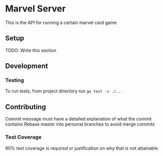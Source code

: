 # Marvel Server

This is the API for running a certain marvel card game

## Setup
TODO: Write this section

## Development

### Testing
To run tests, from project directory run `go test -v ./...`

## Contributing 
Commit message must have a detailed explanation of what the commit contains
Rebase master into personal branches to avoid merge commits

### Test Coverage
90% test coverage is required or justification on why that is not attainable
